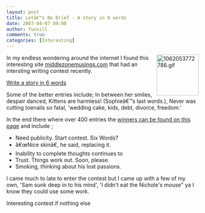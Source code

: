 ```yaml
---
layout: post
title: Letâ€™s Be Brief - A story in 6 words 
date: 2007-04-07 09:00
author: funvill
comments: true
categories: [Interesting]
---
```

<img src="http://www.abluestar.com/blog/wp-content/uploads/1062053772786.gif" alt="1062053772786.gif" title="1062053772786.gif" align="right" border="0" height="107" width="110" />In my endless wondering around the internet I found this interesting site <a href="http://middlezonemusings.com">middlezonemusings.com</a> that had an intersting writing contest recently.

<a href="http://middlezonemusings.com/all-contest-entries-lets-be-brief/">Write a story in 6 words </a>

Some of the better entries include; In between her smiles, despair danced, Kittens are harmless! (Sophieâ€™s last words.), Never was cutting toenails so fatal, 'wedding cake, kids, debt, divorce, freedom.'

In the end there where over 400 entries the <a href="http://middlezonemusings.com/stop-or-the-chicken-gets-it/">winners can be found on this page</a> and include ;
<ul>
	<li> Need publicity. Start contest. Six Words?</li>
	<li> â€œNice skinâ€, he said, replacing it.</li>
	<li> Inability to complete thoughts continues to</li>
	<li>Trust. Things work out. Soon, please.</li>
	<li> Smoking, thinking about his lost passions.</li>
</ul>
I came much to late to enter the contest but I came up with a few of my own, 'Sam sunk deep in to his mind', 'I didn't eat the Nichole's mouse" ya I know they could use some work.

Interesting contest if nothing else
